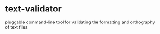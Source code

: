 # text-validator
pluggable command-line tool for validating the formatting and orthography of text files
